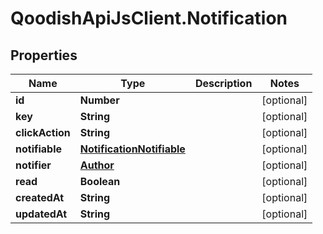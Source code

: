 # QoodishApiJsClient.Notification

## Properties

Name | Type | Description | Notes
------------ | ------------- | ------------- | -------------
**id** | **Number** |  | [optional] 
**key** | **String** |  | [optional] 
**clickAction** | **String** |  | [optional] 
**notifiable** | [**NotificationNotifiable**](NotificationNotifiable.md) |  | [optional] 
**notifier** | [**Author**](Author.md) |  | [optional] 
**read** | **Boolean** |  | [optional] 
**createdAt** | **String** |  | [optional] 
**updatedAt** | **String** |  | [optional] 


